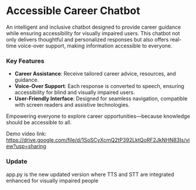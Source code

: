 # Accessible Career Chatbot

An intelligent and inclusive chatbot designed to provide career guidance while ensuring accessibility for visually impaired users. This chatbot not only delivers thoughtful and personalized responses but also offers real-time voice-over support, making information accessible to everyone.

### Key Features

- **Career Assistance**: Receive tailored career advice, resources, and guidance.
- **Voice-Over Support**: Each response is converted to speech, ensuring accessibility for blind and visually impaired users.
- **User-Friendly Interface**: Designed for seamless navigation, compatible with screen readers and assistive technologies.

Empowering everyone to explore career opportunities—because knowledge should be accessible to all.

Demo video link: https://drive.google.com/file/d/1SoSCyXcmQ2tP392LktQoRF2JkNHN83Is/view?usp=sharing

### Update
app.py is the new updated version where TTS and STT are integrated enhanced for visually impaired people
